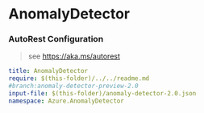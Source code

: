 # AnomalyDetector

### AutoRest Configuration
> see https://aka.ms/autorest
``` yaml
title: AnomalyDetector
require: $(this-folder)/../../readme.md
#branch:anomaly-detector-preview-2.0
input-file: $(this-folder)/anomaly-detector-2.0.json
namespace: Azure.AnomalyDetector
```